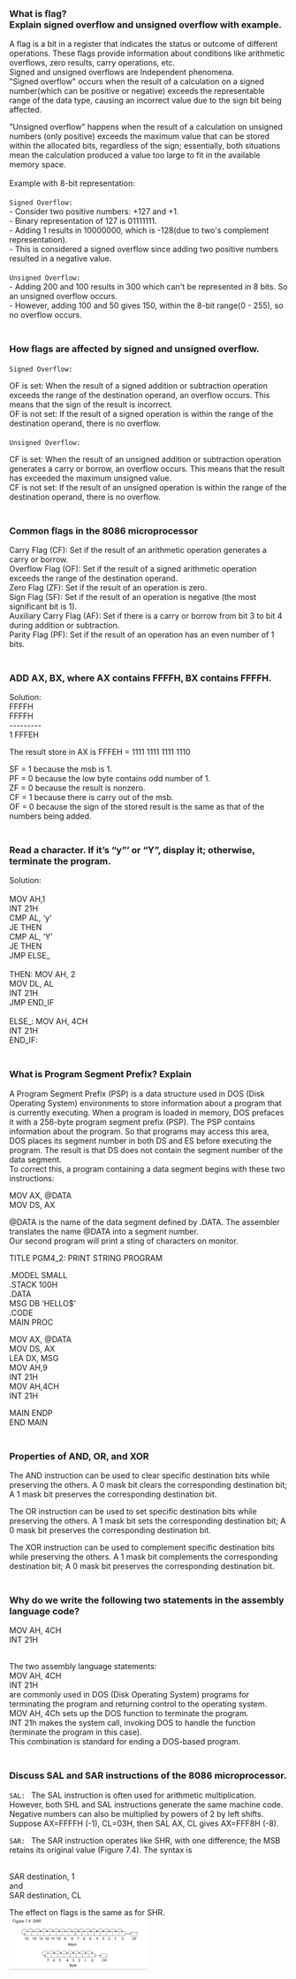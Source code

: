 ### **<br/>What is flag?<br/>Explain signed overflow and unsigned overflow with example.**
A flag is a bit in a register that indicates the status or outcome of different operations. These flags provide information about conditions like arithmetic overflows, zero results, carry operations, etc.<br/>
Signed and unsigned overflows are Independent phenomena.<br/>
"Signed overflow" occurs when the result of a calculation on a signed number(which can be positive or negative) exceeds the representable range of the data type, causing an incorrect value due to the sign bit being affected.<br/>

"Unsigned overflow" happens when the result of a calculation on unsigned numbers (only positive) exceeds the maximum value that can be stored within the allocated bits, regardless of the sign; essentially, both  situations mean the calculation produced a value too large to fit in the available memory space.<br/><br/>
Example with 8-bit representation:<br/><br/>
`Signed Overflow:`<br/>
	- Consider two positive numbers: +127 and +1.<br/>
	- Binary representation of 127 is 01111111.<br/>
	- Adding 1 results in 10000000, which is -128(due to two's complement representation).<br/>
	- This is considered a signed overflow since adding two positive numbers resulted in a negative value.<br/><br/>
`Unsigned Overflow:`<br/>
	- Adding 200 and 100 results in 300 which can't be represented in 8 bits. So an unsigned overflow occurs.<br/>
	- However, adding 100 and 50 gives 150, within the 8-bit range(0 - 255), so no overflow occurs.<br/>


### **<br/>How flags are affected by signed and unsigned overflow.**<br/>
`Signed Overflow: `<br/>

OF is set: When the result of a signed addition or subtraction operation exceeds the range of the destination operand, an overflow occurs. This means that the sign of the result is incorrect.<br/>
OF is not set: If the result of a signed operation is within the range of the destination operand, there is no overflow.<br/><br/>
`Unsigned Overflow: `<br/>

CF is set: When the result of an unsigned addition or subtraction operation generates a carry or borrow, an overflow occurs. This means that the result has exceeded the maximum unsigned value.<br/>
CF is not set: If the result of an unsigned operation is within the range of the destination operand, there is no overflow.<br/>


### **<br/>Common flags in the 8086 microprocessor**

Carry Flag (CF): Set if the result of an arithmetic operation generates a carry or borrow.<br/>
Overflow Flag (OF): Set if the result of a signed arithmetic operation exceeds the range of the destination operand.<br/>
Zero Flag (ZF): Set if the result of an operation is zero.<br/>
Sign Flag (SF): Set if the result of an operation is negative (the most significant bit is 1).<br/>
Auxiliary Carry Flag (AF): Set if there is a carry or borrow from bit 3 to bit 4 during addition or subtraction.<br/>
Parity Flag (PF): Set if the result of an operation has an even number of 1 bits.<br/>

### **<br/>ADD AX, BX, where AX contains FFFFH, BX contains FFFFH.**
Solution:<br/>
		FFFFH<br/>
		FFFFH<br/>
	            ---------<br/>
	        1  FFFEH<br/>

The result store in AX is FFFEH = 1111 1111 1111 1110<br/>

SF = 1 because the msb is 1.<br/>
PF = 0  because the low byte contains odd number of 1.<br/>
ZF = 0 because the result is nonzero.<br/>
CF = 1 because there is carry out of the msb.<br/>
OF = 0 because the sign of the stored result is the same as that of the numbers being added.<br/>


### **<br/>Read a character. If  it’s  “y”’ or “Y”, display it;  otherwise, terminate the program.**
Solution:<br/><br/>
		MOV  AH,1<br/>
		INT  21H<br/>
		CMP  AL, ‘y’<br/>
		JE  THEN<br/>
		CMP  AL, ‘Y’<br/>
		JE  THEN<br/>
		JMP  ELSE_<br/>  
	THEN:  MOV  AH, 2<br/>
		MOV  DL, AL<br/>
		INT  21H<br/>
		JMP  END_IF<br/>  
	ELSE_:    MOV  AH, 4CH<br/>
		  INT  21H<br/>
	END_IF:<br/>



### **<br/>What is Program Segment Prefix? Explain**

A Program Segment Prefix (PSP) is a data structure used in DOS (Disk Operating System) environments to store information about a program that is currently executing.
When a program is loaded in memory, DOS prefaces it with a 256-byte program segment prefix (PSP). The PSP contains information about the program. 
So that programs may access this area, DOS places its segment number in both DS and ES before executing the program. The result is that DS does not contain the segment number of the data segment.
<br/>To correct this, a program containing a data segment begins with these two instructions:<br/>

MOV AX, @DATA<br/>
MOV DS, AX<br/>

@DATA is the name of the data segment defined by .DATA. The assembler translates the name @DATA into a segment number.<br/>
Our second program will print a sting of characters on monitor.<br/>


TITLE	 PGM4_2:  PRINT STRING PROGRAM<br/>

.MODEL SMALL<br/>
.STACK 100H<br/>
.DATA<br/>
 MSG  DB  ‘HELLO$’<br/>
.CODE<br/>
MAIN PROC<br/>

MOV AX, @DATA<br/>
MOV DS, AX<br/>
LEA DX, MSG<br/>
MOV AH,9<br/>
INT 21H<br/>
MOV AH,4CH<br/>
INT 21H<br/>

MAIN ENDP<br/>
END MAIN<br/>


### **<br/>Properties of AND, OR, and XOR**

The AND instruction can be used to clear specific destination bits while preserving the others. A 0 mask bit clears the corresponding destination bit; A 1 mask bit preserves the corresponding destination bit.<br/>

The OR instruction can be used to set specific destination bits while preserving the others. A 1 mask bit sets the corresponding destination bit; A 0 mask bit preserves the corresponding destination bit.<br/>

The XOR instruction can be used to complement specific destination bits while preserving the others. A 1 mask bit complements the corresponding destination bit; A 0 mask bit preserves the corresponding destination bit.<br/>


### **<br/>Why do we write the following two statements in the assembly language code?**<br/>
MOV AH, 4CH<br/>
INT 21H<br/><br/>

The two assembly language statements:<br/>
MOV AH, 4CH<br/>
INT 21H<br/>
are commonly used in DOS (Disk Operating System) programs for terminating the program and returning control to the operating system.<br/>
MOV AH, 4Ch sets up the DOS function to terminate the program.<br/>
INT 21h makes the system call, invoking DOS to handle the function (terminate the program in this case).<br/>
This combination is standard for ending a DOS-based program.<br/>



### **<br/>Discuss SAL and SAR instructions of the 8086 microprocessor.**
`SAL: `
The SAL instruction is often used for arithmetic multiplication. However, both SHL and SAL instructions generate the same machine code.<br/>
Negative numbers can also be multiplied by powers of 2 by left shifts.
Suppose AX=FFFFH (-1), CL=03H, then SAL AX, CL gives AX=FFF8H (-8). <br/>

`SAR: `
The SAR instruction operates like SHR, with one difference; the MSB retains its original value (Figure 7.4). The syntax is<br/><br/>

SAR  destination, 1<br/>
and <br/>
SAR  destination, CL<br/>

The effect on flags is the same as for SHR.<br/>
<img src ="./Capt1ure.PNG" width = "250"/>
